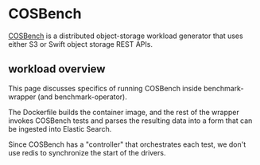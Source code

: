 
# COSBench
[COSBench](https://github.com/intel-cloud/cosbench) is a distributed object-storage workload generator that uses either S3 or Swift
object storage REST APIs.

## workload overview

This page discusses specifics of running COSBench inside benchmark-wrapper (and benchmark-operator).   

The Dockerfile builds the container image, and the rest of the wrapper invokes COSBench tests and parses the resulting data
into a form that can be ingested into Elastic Search. 

Since COSBench has a "controller" that orchestrates each test, we don't use redis to synchronize the start of the drivers.

